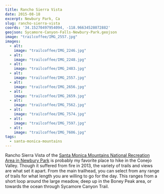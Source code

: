 ```yaml
---
title: Rancho Sierra Vista
date: 2015-08-18
excerpt: Newbury Park, Ca
slug: rancho-sierra-vista
coords: '34.15270497954094, -118.96634528072882'
geojson: Sycamore-Canyon-Falls-Newbury-Park.geojson
image: "trailcoffee/IMG_2557.jpg"
images:
  - alt: 
    image: "trailcoffee/IMG_2246.jpg"
  - alt: 
    image: "trailcoffee/IMG_2248.jpg"
  - alt: 
    image: "trailcoffee/IMG_2483.jpg"
  - alt: 
    image: "trailcoffee/IMG_2557.jpg"
  - alt: 
    image: "trailcoffee/IMG_2656.jpg"
  - alt: 
    image: "trailcoffee/IMG_2659.jpg"
  - alt: 
    image: "trailcoffee/IMG_7562.jpg"
  - alt: 
    image: "trailcoffee/IMG_7574.jpg"
  - alt: 
    image: "trailcoffee/IMG_7597.jpg"
  - alt: 
    image: "trailcoffee/IMG_7606.jpg"
tags:
  - santa-monica-mountains
---
```

Rancho Sierra Vista of the <a href="http://www.nps.gov/samo/planyourvisit/Rancho-Sierra-Vista.htm">Santa Monica Mountains National Recreation Area in Newbury Park</a> is probably my favorite place to hike in the Conejo Valley. Though it suffered from fire in 2013, the variety of trails and views are what set it apart. From the main trailhead, you can select from any range of trails for what length you are willing to go for the day. This ranges from a short loop around the large meadow, deep up in the Boney Peak area, or towards the ocean through Sycamore Canyon Trail.



